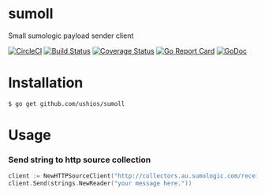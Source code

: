 # sumoll
Small sumologic payload sender client

[![CircleCI](https://circleci.com/gh/ushios/sumoll.svg?style=shield&circle-token=1fd034d3a678ace2e03a3f496736c9e8b0093935)](https://circleci.com/gh/ushios/sumoll)
[![Build Status](https://travis-ci.org/ushios/sumoll.svg?branch=master)](https://travis-ci.org/ushios/sumoll)
[![Coverage Status](https://coveralls.io/repos/github/ushios/sumoll/badge.svg?branch=feature%2Fci)](https://coveralls.io/github/ushios/sumoll?branch=feature%2Fci)
[![Go Report Card](https://goreportcard.com/badge/github.com/ushios/sumoll)](https://goreportcard.com/report/github.com/ushios/sumoll)
[![GoDoc](https://godoc.org/github.com/ushios/sumoll?status.svg)](https://godoc.org/github.com/ushios/sumoll)

# Installation

```console
$ go get github.com/ushios/sumoll
```

# Usage

### Send string to http source collection

```go
client := NewHTTPSourceClient("http://collectors.au.sumologic.com/receiver/v1/http/...")
client.Send(strings.NewReader("your message here."))
```
